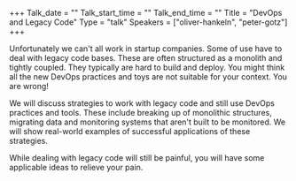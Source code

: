 +++
Talk_date = ""
Talk_start_time = ""
Talk_end_time = ""
Title = "DevOps and Legacy Code"
Type = "talk"
Speakers = ["oliver-hankeln", "peter-gotz"]
+++

Unfortunately we can't all work in startup companies. 
Some of use have to deal with legacy code bases. 
These are often structured as a monolith and tightly coupled. 
They typically are hard to build and deploy. 
You might think all the new DevOps practices and toys are not suitable for your context. 
You are wrong!

We will discuss strategies to work with legacy code and still use DevOps practices and tools. 
These include breaking up of monolithic structures, migrating data and monitoring systems that aren't built to be monitored. 
We will show real-world examples of successful applications of these strategies. 

While dealing with legacy code will still be painful, you will have some applicable ideas to relieve your pain. 


